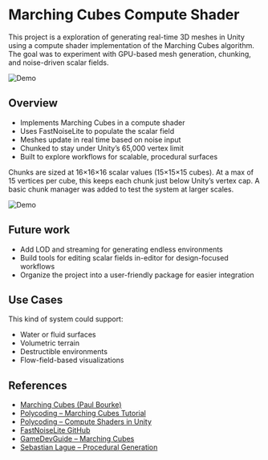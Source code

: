 # Marching Cubes Compute Shader

This project is a exploration of generating real-time 3D meshes in Unity using a compute shader implementation of the Marching Cubes algorithm. The goal was to experiment with GPU-based mesh generation, chunking, and noise-driven scalar fields.

![Demo](Noise.gif)

## Overview

- Implements Marching Cubes in a compute shader
- Uses FastNoiseLite to populate the scalar field
- Meshes update in real time based on noise input
- Chunked to stay under Unity’s 65,000 vertex limit
- Built to explore workflows for scalable, procedural surfaces

Chunks are sized at 16×16×16 scalar values (15×15×15 cubes). At a max of 15 vertices per cube, this keeps each chunk just below Unity’s vertex cap. A basic chunk manager was added to test the system at larger scales.

![Demo](Visualize.gif)

## Future work

- Add LOD and streaming for generating endless environments 
- Build tools for editing scalar fields in-editor for design-focused workflows
- Organize the project into a user-friendly package for easier integration 

## Use Cases

This kind of system could support:
- Water or fluid surfaces
- Volumetric terrain
- Destructible environments
- Flow-field-based visualizations

## References

- [Marching Cubes (Paul Bourke)](https://paulbourke.net/geometry/polygonise/)  
- [Polycoding – Marching Cubes Tutorial](https://polycoding.net/marching-cubes/part-1/)  
- [Polycoding – Compute Shaders in Unity](https://polycoding.net/compute-shaders-unity)  
- [FastNoiseLite GitHub](https://github.com/Auburn/FastNoiseLite)  
- [GameDevGuide – Marching Cubes](https://www.youtube.com/watch?v=BrZ4pWwkpto)  
- [Sebastian Lague – Procedural Generation](https://www.youtube.com/watch?v=M3iI2l0ltbE)


